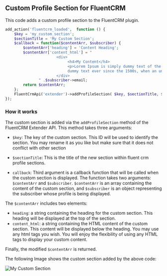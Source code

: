 ## Custom Profile Section for FluentCRM
This code adds a custom profile section to the FluentCRM plugin.
```php
add_action('fluentcrm_loaded',  function () {
    $key = 'my_custom_section';
    $sectionTitle = 'My Custom Section';
    $callback = function($contentArr, $subscriber) {
        $contentArr['heading'] = 'Content Heading';
        $contentArr['content_html'] = "
                       <div>
                            <h4>My Content</h4>
                            <p>Lorem Ipsum is simply dummy text of the printing and typesetting industry. Lorem Ipsum has been the industry's standard 
                            dummy text ever since the 1500s, when an unknown printer took a galley of type and scrambled ...</p>
                       </div>
               " .$subscriber->email;
        return $contentArr;
    };
    FluentCrmApi('extender')->addProfileSection( $key, $sectionTitle, $callback);
});
```
### How it works
The custom section is added via the `addProfileSection` method of the FluentCRM Extender API. This method takes three arguments:

- `$key`: The key of the custom section. This ID will be used to identify the section. 
  You may rename it as you like but make sure that it does not conflict with other section

- `$sectionTitle`: This is the title of the new section within fluent crm profile sections.

- `callback`: Third argument is a callback function that will be called when the custom section is displayed.
  The function takes two arguments: `$contentArr` and `$subscriber`. `$contentArr` is an array containing the content of the custom section,
  and `$subscriber` is an object representing the subscriber whose profile is being displayed.

The `$contentArr` includes two elements: 
 - `heading`: a string containing the heading for the custom section. This heading will be displayed at the top of the section.
 - `content_html`: a string containing the HTML content of the custom section. This content will be displayed below the heading. 
  You may use any html tags you wish. You will enjoy the flexibility of using any HTML tags to display your custom content.

Finally, the modified `$contentArr` is returned.

The following Image shows the custom section added by the above code:

<img :src="$withBase('/assets/img/modules/custom_profile_section.jpg')" alt="My Custom Section"/>
